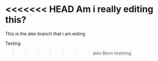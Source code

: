 <<<<<<< HEAD
Am i really editing this?
=======
This is the alex branch that i am esting


Testing
>>>>>>> alex
Benn testinng
